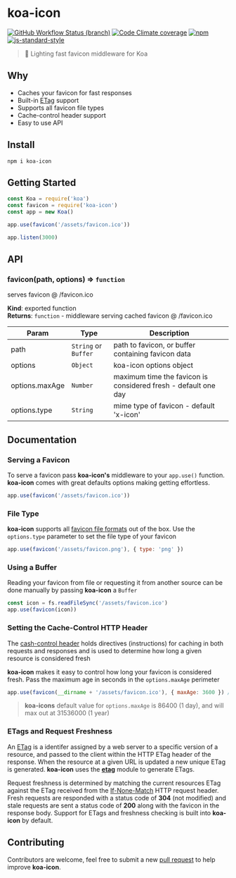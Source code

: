 # koa-icon

[![GitHub Workflow Status (branch)](https://img.shields.io/github/workflow/status/dominicegginton/koa-icon/CI/master?label=CI)](https://github.com/dominicegginton/koa-icon/actions)
[![Code Climate coverage](https://img.shields.io/codeclimate/coverage/dominicegginton/koa-icon)](https://codeclimate.com/github/dominicegginton/koa-icon)
[![npm](https://img.shields.io/npm/dt/koa-icon?label=Downloads)](https://www.npmjs.com/package/koa-icon)
[![js-standard-style](https://img.shields.io/badge/Code%20Style-standard-brightgreen.svg)](http://standardjs.com)

> :rocket: Lighting fast favicon middleware for Koa

## Why

- Caches your favicon for fast responses
- Built-in [ETag](https://developer.mozilla.org/en-US/docs/Web/HTTP/Headers/ETag) support
- Supports all favicon file types
- Cache-control header support
- Easy to use API

## Install

``` shell
npm i koa-icon
```

## Getting Started

``` js
const Koa = require('koa')
const favicon = require('koa-icon')
const app = new Koa()

app.use(favicon('/assets/favicon.ico'))

app.listen(3000)
```

## API

### favicon(path, options) ⇒ `function`

serves favicon @ /favicon.ico

**Kind**: exported function  
**Returns**: `function` - middleware serving cached favicon @ /favicon.ico

| Param | Type | Description |
| --- | --- | --- |
| path | `String` or `Buffer` | path to favicon, or buffer containing favicon data |
| options | `Object` | koa-icon options object |
| options.maxAge | `Number` | maximum time the favicon is considered fresh - default one day |
| options.type | `String` | mime type of favicon - default 'x-icon' |

## Documentation

### Serving a Favicon

To serve a favicon pass **koa-icon's** middleware to your `app.use()` function. **koa-icon** comes with great defaults options making getting effortless.

``` js
app.use(favicon('/assets/favicon.ico'))
```

### File Type

**koa-icon** supports all [favicon file formats](https://en.wikipedia.org/wiki/Favicon) out of the box. Use the `options.type` parameter to set the file type of your favicon

``` js
app.use(favicon('/assets/favicon.png'), { type: 'png' })
```

### Using a Buffer

Reading your favicon from file or requesting it from another source can be done manually by passing **koa-icon** a `Buffer`

``` js
const icon = fs.readFileSync('/assets/favicon.ico')
app.use(favicon(icon))
```

### Setting the Cache-Control HTTP Header

The [cash-control header](https://developer.mozilla.org/en-US/docs/Web/HTTP/Headers/Cache-Control) holds directives (instructions) for caching in both requests and responses and is used to determine how long a given resource is considered fresh

**koa-icon** makes it easy to control how long your favicon is considered fresh. Pass the maximum age in seconds in the `options.maxAge` perimeter

``` js
app.use(favicon(__dirname + '/assets/favicon.ico'), { maxAge: 3600 }) // 1 hour
```

>  **koa-icons** default value for `options.maxAge` is 86400 (1 day), and will max out at 31536000 (1 year)

### ETags and Request Freshness

An [ETag](https://developer.mozilla.org/en-US/docs/Web/HTTP/Headers/ETag) is a identifer assigned by a web server to a specific version of a resource, and passed to the client within the HTTP ETag header of the response. When the resource at a given URL is updated a new unique ETag is generated. **koa-icon** uses the [**etag**](https://github.com/jshttp/etag) module to generate ETags.

Request freshness is determined by matching the current resources ETag against the ETag received from the [If-None-Match](https://developer.mozilla.org/en-US/docs/Web/HTTP/Headers/If-None-Match) HTTP request header. Fresh requests are responded with a status code of **304** (not modified) and stale requests are sent a status code of **200** along with the favicon in the response body. Support for ETags and freshness checking is built into **koa-icon** by default.

## Contributing

Contributors are welcome, feel free to submit a new [pull request](https://github.com/dominicegginton/koa-icon/pulls)  to help improve **koa-icon**.
